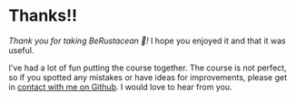 # Thanks!!

_Thank you for taking BeRustacean 🦀!_ I hope you enjoyed it and that it was useful.

I've had a lot of fun putting the course together. The course is not perfect, so if you spotted any mistakes or have ideas for improvements, please get in [contact with me on Github](https://github.com/auking45/BeRustacean/issues). I would love to hear from you.
